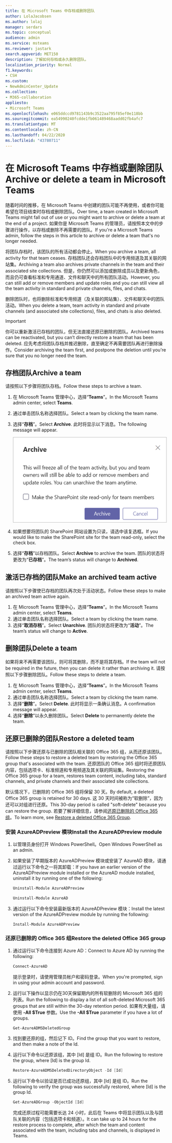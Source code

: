 ```yaml
---
title: 在 Microsoft Teams 中存档或删除团队
author: LolaJacobsen
ms.author: lolaj
manager: serdars
ms.topic: conceptual
audience: admin
ms.service: msteams
ms.reviewer: jastark
search.appverid: MET150
description: 了解如何存档或永久删除团队。
localization_priority: Normal
f1.keywords:
- CSH
ms.custom:
- NewAdminCenter_Update
ms.collection:
- M365-collaboration
appliesto:
- Microsoft Teams
ms.openlocfilehash: e065ddccd9781143b9c3522aa795f85ef0e118bb
ms.sourcegitcommit: ea54990240fcdde1fb061489468aadd02fb4afc7
ms.translationtype: MT
ms.contentlocale: zh-CN
ms.lasthandoff: 04/22/2020
ms.locfileid: "43780711"
---
```

<a name="archive-or-delete-a-team-in-microsoft-teams"></a><span data-ttu-id="d5d8d-103">在 Microsoft Teams 中存档或删除团队</span><span class="sxs-lookup"><span data-stu-id="d5d8d-103">Archive or delete a team in Microsoft Teams</span></span>
===========================================

<span data-ttu-id="d5d8d-104">随着时间的推移，在 Microsoft Teams 中创建的团队可能不再使用，或者你可能希望在项目结束时存档或删除团队。</span><span class="sxs-lookup"><span data-stu-id="d5d8d-104">Over time, a team created in Microsoft Teams might fall out of use or you might want to archive or delete a team at the end of a project.</span></span> <span data-ttu-id="d5d8d-105">如果你是 Microsoft Teams 的管理员，请按照本文中的步骤进行操作，以存档或删除不再需要的团队。</span><span class="sxs-lookup"><span data-stu-id="d5d8d-105">If you're a Microsoft Teams admin, follow the steps in this article to archive or delete a team that's no longer needed.</span></span>

<span data-ttu-id="d5d8d-106">将团队存档时，该团队的所有活动都会停止。</span><span class="sxs-lookup"><span data-stu-id="d5d8d-106">When you archive a team, all activity for that team ceases.</span></span> <span data-ttu-id="d5d8d-107">存档团队还会存档团队中的专用频道及其关联的网站集。</span><span class="sxs-lookup"><span data-stu-id="d5d8d-107">Archiving a team also archives private channels in the team and their associated site collections.</span></span>  <span data-ttu-id="d5d8d-108">但是，你仍然可以添加或删除成员以及更新角色，而且仍可查看标准和专用通道、文件和聊天中的所有团队活动。</span><span class="sxs-lookup"><span data-stu-id="d5d8d-108">However, you can still add or remove members and update roles and you can still view all the team activity in standard and private channels, files, and chats.</span></span>

<span data-ttu-id="d5d8d-109">删除团队时，也将删除标准和专用频道（及关联的网站集）、文件和聊天中的团队活动。</span><span class="sxs-lookup"><span data-stu-id="d5d8d-109">When you delete a team, team activity in standard and private channels (and associated site collections), files, and chats is also deleted.</span></span>

> [!IMPORTANT]
> <span data-ttu-id="d5d8d-110">你可以重新激活已存档的团队，但无法直接还原已删除的团队。</span><span class="sxs-lookup"><span data-stu-id="d5d8d-110">Archived teams can be reactivated, but you can’t directly restore a team that has been deleted.</span></span> <span data-ttu-id="d5d8d-111">应先考虑将团队存档并推迟删除，直至确定不再需要团队再进行删除操作。</span><span class="sxs-lookup"><span data-stu-id="d5d8d-111">Consider archiving the team first, and postpone the deletion until you're sure that you no longer need the team.</span></span>

## <a name="archive-a-team"></a><span data-ttu-id="d5d8d-112">存档团队</span><span class="sxs-lookup"><span data-stu-id="d5d8d-112">Archive a team</span></span>

<span data-ttu-id="d5d8d-113">请按照以下步骤将团队存档。</span><span class="sxs-lookup"><span data-stu-id="d5d8d-113">Follow these steps to archive a team.</span></span>

1. <span data-ttu-id="d5d8d-114">在 Microsoft Teams 管理中心，选择“**Teams**”。</span><span class="sxs-lookup"><span data-stu-id="d5d8d-114">In the Microsoft Teams admin center, select **Teams**.</span></span>
2. <span data-ttu-id="d5d8d-115">通过单击团队名称选择团队。</span><span class="sxs-lookup"><span data-stu-id="d5d8d-115">Select a team by clicking the team name.</span></span>
3. <span data-ttu-id="d5d8d-116">选择“**存档**”。</span><span class="sxs-lookup"><span data-stu-id="d5d8d-116">Select **Archive**.</span></span> <span data-ttu-id="d5d8d-117">此时将显示以下消息。</span><span class="sxs-lookup"><span data-stu-id="d5d8d-117">The following message will appear.</span></span>

    ![Teams 存档消息的屏幕截图](media/teams-archive-message.png)

4. <span data-ttu-id="d5d8d-119">如果想要将团队的 SharePoint 网站设置为只读，请选中该复选框。</span><span class="sxs-lookup"><span data-stu-id="d5d8d-119">If you would like to make the SharePoint site for the team read-only, select the check box.</span></span>
5. <span data-ttu-id="d5d8d-120">选择“**存档**”以存档团队。</span><span class="sxs-lookup"><span data-stu-id="d5d8d-120">Select **Archive** to archive the team.</span></span> <span data-ttu-id="d5d8d-121">团队的状态将更改为“**已存档**”。</span><span class="sxs-lookup"><span data-stu-id="d5d8d-121">The team’s status will change to **Archived**.</span></span>

## <a name="make-an-archived-team-active"></a><span data-ttu-id="d5d8d-122">激活已存档的团队</span><span class="sxs-lookup"><span data-stu-id="d5d8d-122">Make an archived team active</span></span>

<span data-ttu-id="d5d8d-123">请按照以下步骤使已存档的团队再次处于活动状态。</span><span class="sxs-lookup"><span data-stu-id="d5d8d-123">Follow these steps to make an archived team active again.</span></span>

1. <span data-ttu-id="d5d8d-124">在 Microsoft Teams 管理中心，选择“**Teams**”。</span><span class="sxs-lookup"><span data-stu-id="d5d8d-124">In the Microsoft Teams admin center, select **Teams**.</span></span>
2. <span data-ttu-id="d5d8d-125">通过单击团队名称选择团队。</span><span class="sxs-lookup"><span data-stu-id="d5d8d-125">Select a team by clicking the team name.</span></span>
3. <span data-ttu-id="d5d8d-126">选择“**取消存档**”。</span><span class="sxs-lookup"><span data-stu-id="d5d8d-126">Select **Unarchive**.</span></span> <span data-ttu-id="d5d8d-127">团队的状态将更改为“**活动**”。</span><span class="sxs-lookup"><span data-stu-id="d5d8d-127">The team’s status will change to **Active**.</span></span>

## <a name="delete-a-team"></a><span data-ttu-id="d5d8d-128">删除团队</span><span class="sxs-lookup"><span data-stu-id="d5d8d-128">Delete a team</span></span>

<span data-ttu-id="d5d8d-129">如果将来不再需要该团队，则可将其删除，而不是将其存档。</span><span class="sxs-lookup"><span data-stu-id="d5d8d-129">If the team will not be required in the future, then you can delete it rather than archiving it.</span></span> <span data-ttu-id="d5d8d-130">请按照以下步骤删除团队。</span><span class="sxs-lookup"><span data-stu-id="d5d8d-130">Follow these steps to delete a team.</span></span>

1.  <span data-ttu-id="d5d8d-131">在 Microsoft Teams 管理中心，选择“**Teams**”。</span><span class="sxs-lookup"><span data-stu-id="d5d8d-131">In the Microsoft Teams admin center, select **Teams**.</span></span>
2.  <span data-ttu-id="d5d8d-132">通过单击团队名称选择团队。</span><span class="sxs-lookup"><span data-stu-id="d5d8d-132">Select a team by clicking the team name.</span></span>
3.  <span data-ttu-id="d5d8d-133">选择“**删除**”。</span><span class="sxs-lookup"><span data-stu-id="d5d8d-133">Select **Delete**.</span></span> <span data-ttu-id="d5d8d-134">此时将显示一条确认消息。</span><span class="sxs-lookup"><span data-stu-id="d5d8d-134">A confirmation message will appear.</span></span>
4.  <span data-ttu-id="d5d8d-135">选择“**删除**”以永久删除团队。</span><span class="sxs-lookup"><span data-stu-id="d5d8d-135">Select **Delete** to permanently delete the team.</span></span>

## <a name="restore-a-deleted-team"></a><span data-ttu-id="d5d8d-136">还原已删除的团队</span><span class="sxs-lookup"><span data-stu-id="d5d8d-136">Restore a deleted team</span></span>

<span data-ttu-id="d5d8d-137">请按照以下步骤还原与已删除的团队相关联的 Office 365 组，从而还原该团队。</span><span class="sxs-lookup"><span data-stu-id="d5d8d-137">Follow these steps to restore a deleted team by restoring the Office 365 group that's associated with the team.</span></span> <span data-ttu-id="d5d8d-138">还原团队的 Office 365 组时将还原团队内容，包括选项卡、标准频道和专用频道及其关联的网站集。</span><span class="sxs-lookup"><span data-stu-id="d5d8d-138">Restoring the Office 365 group for a team, restores team content, including tabs, standard channels, and private channels and their associated site collections.</span></span>

<span data-ttu-id="d5d8d-139">默认情况下，已删除的 Office 365 组将保留 30 天。</span><span class="sxs-lookup"><span data-stu-id="d5d8d-139">By default, a deleted Office 365 group is retained for 30 days.</span></span> <span data-ttu-id="d5d8d-140">这 30 天时间被称为“软删除”，因为还可以对组进行还原。</span><span class="sxs-lookup"><span data-stu-id="d5d8d-140">This 30-day period is called "soft-delete" because you can restore the group.</span></span> <span data-ttu-id="d5d8d-141">若要了解详细信息，请参阅[还原已删除的 Office 365 组](https://docs.microsoft.com/office365/admin/create-groups/restore-deleted-group)。</span><span class="sxs-lookup"><span data-stu-id="d5d8d-141">To learn more, see [Restore a deleted Office 365 Group](https://docs.microsoft.com/office365/admin/create-groups/restore-deleted-group).</span></span>

### <a name="install-the-azureadpreview-module"></a><span data-ttu-id="d5d8d-142">安装 AzureADPreview 模块</span><span class="sxs-lookup"><span data-stu-id="d5d8d-142">Install the AzureADPreview module</span></span>

1. <span data-ttu-id="d5d8d-143">以管理员身份打开 Windows PowerShell。</span><span class="sxs-lookup"><span data-stu-id="d5d8d-143">Open Windows PowerShell as an admin.</span></span>
2. <span data-ttu-id="d5d8d-144">如果安装了早期版本的 AzureADPreview 模块或安装了 AzureAD 模块，请通过运行以下命令之一将其卸载：</span><span class="sxs-lookup"><span data-stu-id="d5d8d-144">If you have an earlier version of the AzureADPreview module installed or the AzureAD module installed, uninstall it by running one of the following:</span></span>

    ```PowerShell 
    Uninstall-Module AzureADPreview
    ```

    ```PowerShell
    Uninstall-Module AzureAD
    ```
3. <span data-ttu-id="d5d8d-145">通过运行以下命令安装最新版本的 AzureADPreview 模块：</span><span class="sxs-lookup"><span data-stu-id="d5d8d-145">Install the latest version of the AzureADPreview module by running the following:</span></span>

    ```PowerShell
    Install-Module AzureADPreview
    ```    

### <a name="restore-the-deleted-office-365-group"></a><span data-ttu-id="d5d8d-146">还原已删除的 Office 365 组</span><span class="sxs-lookup"><span data-stu-id="d5d8d-146">Restore the deleted Office 365 group</span></span>

1. <span data-ttu-id="d5d8d-147">通过运行以下命令连接到 Azure AD：</span><span class="sxs-lookup"><span data-stu-id="d5d8d-147">Connect to Azure AD by running the following:</span></span>
    ```PowerShell
    Connect-AzureAD
    ```
    <span data-ttu-id="d5d8d-148">提示登录时，请使用管理员帐户和密码登录。</span><span class="sxs-lookup"><span data-stu-id="d5d8d-148">When you're prompted, sign in using your admin account and password.</span></span>  
2. <span data-ttu-id="d5d8d-149">运行以下操作以显示仍在30天保留期内的所有软删除的 Microsoft 365 组的列表。</span><span class="sxs-lookup"><span data-stu-id="d5d8d-149">Run the following to display a list of all soft-deleted Microsoft 365 groups that are still within the 30-day retention period.</span></span> <span data-ttu-id="d5d8d-150">如果有大量组，请使用 **-All $True** 参数。</span><span class="sxs-lookup"><span data-stu-id="d5d8d-150">Use the **-All $True** parameter if you have a lot of groups.</span></span>
    ```PowerShell
    Get-AzureADMSDeletedGroup
    ``` 
3. <span data-ttu-id="d5d8d-151">找到要还原的组，然后记下 ID。</span><span class="sxs-lookup"><span data-stu-id="d5d8d-151">Find the group that you want to restore, and then make a note of the Id.</span></span>
4. <span data-ttu-id="d5d8d-152">运行以下命令以还原该组，其中 [Id] 是组 ID。</span><span class="sxs-lookup"><span data-stu-id="d5d8d-152">Run the following to restore the group, where [Id] is the group Id.</span></span>
    ```PowerShell
    Restore-AzureADMSDeletedDirectoryObject -Id [Id]
    ```
5.  <span data-ttu-id="d5d8d-153">运行以下命令以验证是否已成功还原组，其中 [Id] 是组 ID。</span><span class="sxs-lookup"><span data-stu-id="d5d8d-153">Run the following to verify the group was successfully restored, where [Id] is the group Id.</span></span>
    ```PowerShell
    Get-AzureADGroup -ObjectId [Id]
    ```

    <span data-ttu-id="d5d8d-154">完成还原过程可能需要长达 24 小时，此后在 Teams 中将显示团队以及与团队关联的内容（包括选项卡和频道）。</span><span class="sxs-lookup"><span data-stu-id="d5d8d-154">It can take up to 24 hours for the restore process to complete, after which the team and content associated with the team, including tabs and channels, is displayed in Teams.</span></span>
